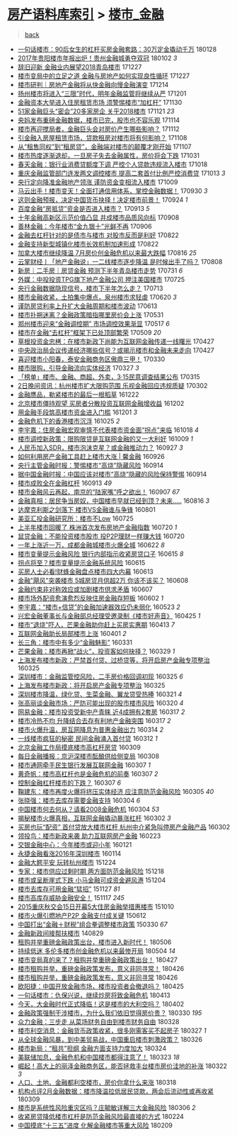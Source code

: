 [房产语料库索引](../../README.md)  > [楼市_金融](楼市_金融.md)
====
> [back](../README.md)

- [一句话楼市：90后女生的杠杆买房金融套路：30万定金撬动千万](http://jkwz.applinzi.com/ittc/7063588731309523975.html#%E4%B8%80%E5%8F%A5%E8%AF%9D%E6%A5%BC%E5%B8%82%EF%BC%9A90%E5%90%8E%E5%A5%B3%E7%94%9F%E7%9A%84%E6%9D%A0%E6%9D%86%E4%B9%B0%E6%88%BF%E9%87%91%E8%9E%8D%E5%A5%97%E8%B7%AF%EF%BC%9A30%E4%B8%87%E5%AE%9A%E9%87%91%E6%92%AC%E5%8A%A8%E5%8D%83%E4%B8%87) 180128  
- [2017年贵阳楼市年报出炉！贵州金融城勇夺双冠](http://jkwz.applinzi.com/ittc/7054016637773022218.html#2017%E5%B9%B4%E8%B4%B5%E9%98%B3%E6%A5%BC%E5%B8%82%E5%B9%B4%E6%8A%A5%E5%87%BA%E7%82%89%EF%BC%81%E8%B4%B5%E5%B7%9E%E9%87%91%E8%9E%8D%E5%9F%8E%E5%8B%87%E5%A4%BA%E5%8F%8C%E5%86%A0) 180102 *3* 
- [辞旧迎新 金融业内展望2018青岛楼市](http://jkwz.applinzi.com/ittc/7051762253307577360.html#%E8%BE%9E%E6%97%A7%E8%BF%8E%E6%96%B0+%E9%87%91%E8%9E%8D%E4%B8%9A%E5%86%85%E5%B1%95%E6%9C%9B2018%E9%9D%92%E5%B2%9B%E6%A5%BC%E5%B8%82) 171227  
- [楼市变局中的立足之道 金融与房地产如何实现良性循环](http://jkwz.applinzi.com/ittc/7051660194780546065.html#%E6%A5%BC%E5%B8%82%E5%8F%98%E5%B1%80%E4%B8%AD%E7%9A%84%E7%AB%8B%E8%B6%B3%E4%B9%8B%E9%81%93+%E9%87%91%E8%9E%8D%E4%B8%8E%E6%88%BF%E5%9C%B0%E4%BA%A7%E5%A6%82%E4%BD%95%E5%AE%9E%E7%8E%B0%E8%89%AF%E6%80%A7%E5%BE%AA%E7%8E%AF) 171227  
- [楼市研判｜房地产金融将从快金融向慢金融演变](http://jkwz.applinzi.com/ittc/7046966226419450896.html#%E6%A5%BC%E5%B8%82%E7%A0%94%E5%88%A4%EF%BD%9C%E6%88%BF%E5%9C%B0%E4%BA%A7%E9%87%91%E8%9E%8D%E5%B0%86%E4%BB%8E%E5%BF%AB%E9%87%91%E8%9E%8D%E5%90%91%E6%85%A2%E9%87%91%E8%9E%8D%E6%BC%94%E5%8F%98) 171214  
- [扬州楼市将进入“三限”时代，明年金融监管将继续从严](http://jkwz.applinzi.com/ittc/7042052391950615569.html#%E6%89%AC%E5%B7%9E%E6%A5%BC%E5%B8%82%E5%B0%86%E8%BF%9B%E5%85%A5%E2%80%9C%E4%B8%89%E9%99%90%E2%80%9D%E6%97%B6%E4%BB%A3%EF%BC%8C%E6%98%8E%E5%B9%B4%E9%87%91%E8%9E%8D%E7%9B%91%E7%AE%A1%E5%B0%86%E7%BB%A7%E7%BB%AD%E4%BB%8E%E4%B8%A5) 171201  
- [金融资本大举进入住房租赁市场 须警惕楼市“加杠杆”](http://jkwz.applinzi.com/ittc/7041692056458626064.html#%E9%87%91%E8%9E%8D%E8%B5%84%E6%9C%AC%E5%A4%A7%E4%B8%BE%E8%BF%9B%E5%85%A5%E4%BD%8F%E6%88%BF%E7%A7%9F%E8%B5%81%E5%B8%82%E5%9C%BA+%E9%A1%BB%E8%AD%A6%E6%83%95%E6%A5%BC%E5%B8%82%E2%80%9C%E5%8A%A0%E6%9D%A0%E6%9D%86%E2%80%9D) 171130  
- [51家金融巨头“密会”20多家房企 关乎2018楼市](http://jkwz.applinzi.com/ittc/7038298761833481232.html#51%E5%AE%B6%E9%87%91%E8%9E%8D%E5%B7%A8%E5%A4%B4%E2%80%9C%E5%AF%86%E4%BC%9A%E2%80%9D20%E5%A4%9A%E5%AE%B6%E6%88%BF%E4%BC%81+%E5%85%B3%E4%B9%8E2018%E6%A5%BC%E5%B8%82) 171121 *23* 
- [央妈发布重磅金融数据，楼市已完，股市也不容乐观](http://jkwz.applinzi.com/ittc/7035938423628629008.html#%E5%A4%AE%E5%A6%88%E5%8F%91%E5%B8%83%E9%87%8D%E7%A3%85%E9%87%91%E8%9E%8D%E6%95%B0%E6%8D%AE%EF%BC%8C%E6%A5%BC%E5%B8%82%E5%B7%B2%E5%AE%8C%EF%BC%8C%E8%82%A1%E5%B8%82%E4%B9%9F%E4%B8%8D%E5%AE%B9%E4%B9%90%E8%A7%82) 171114  
- [楼市再迎搅局者，金融巨头会对房价产生哪些影响？](http://jkwz.applinzi.com/ittc/7035159295698666512.html#%E6%A5%BC%E5%B8%82%E5%86%8D%E8%BF%8E%E6%90%85%E5%B1%80%E8%80%85%EF%BC%8C%E9%87%91%E8%9E%8D%E5%B7%A8%E5%A4%B4%E4%BC%9A%E5%AF%B9%E6%88%BF%E4%BB%B7%E4%BA%A7%E7%94%9F%E5%93%AA%E4%BA%9B%E5%BD%B1%E5%93%8D%EF%BC%9F) 171112  
- [引金融入房屋租赁市场，贷款租房对楼市将有何影响？](http://jkwz.applinzi.com/ittc/7033592318437884945.html#%E5%BC%95%E9%87%91%E8%9E%8D%E5%85%A5%E6%88%BF%E5%B1%8B%E7%A7%9F%E8%B5%81%E5%B8%82%E5%9C%BA%EF%BC%8C%E8%B4%B7%E6%AC%BE%E7%A7%9F%E6%88%BF%E5%AF%B9%E6%A5%BC%E5%B8%82%E5%B0%86%E6%9C%89%E4%BD%95%E5%BD%B1%E5%93%8D%EF%BC%9F) 171108  
- [从“租售同权”到“租房贷”，金融端对楼市的颠覆才刚开始](http://jkwz.applinzi.com/ittc/7033151733142914065.html#%E4%BB%8E%E2%80%9C%E7%A7%9F%E5%94%AE%E5%90%8C%E6%9D%83%E2%80%9D%E5%88%B0%E2%80%9C%E7%A7%9F%E6%88%BF%E8%B4%B7%E2%80%9D%EF%BC%8C%E9%87%91%E8%9E%8D%E7%AB%AF%E5%AF%B9%E6%A5%BC%E5%B8%82%E7%9A%84%E9%A2%A0%E8%A6%86%E6%89%8D%E5%88%9A%E5%BC%80%E5%A7%8B) 171107  
- [楼市热度逐渐退却，一旦房子失去金融属性，房价将会下跌](http://jkwz.applinzi.com/ittc/7030564937301230608.html#%E6%A5%BC%E5%B8%82%E7%83%AD%E5%BA%A6%E9%80%90%E6%B8%90%E9%80%80%E5%8D%B4%EF%BC%8C%E4%B8%80%E6%97%A6%E6%88%BF%E5%AD%90%E5%A4%B1%E5%8E%BB%E9%87%91%E8%9E%8D%E5%B1%9E%E6%80%A7%EF%BC%8C%E6%88%BF%E4%BB%B7%E5%B0%86%E4%BC%9A%E4%B8%8B%E8%B7%8C) 171031  
- [春天金融：银行业消费贷额度下调 严控个人贷款违规流入楼市](http://jkwz.applinzi.com/ittc/7025817383606944785.html#%E6%98%A5%E5%A4%A9%E9%87%91%E8%9E%8D%EF%BC%9A%E9%93%B6%E8%A1%8C%E4%B8%9A%E6%B6%88%E8%B4%B9%E8%B4%B7%E9%A2%9D%E5%BA%A6%E4%B8%8B%E8%B0%83+%E4%B8%A5%E6%8E%A7%E4%B8%AA%E4%BA%BA%E8%B4%B7%E6%AC%BE%E8%BF%9D%E8%A7%84%E6%B5%81%E5%85%A5%E6%A5%BC%E5%B8%82) 171018  
- [重庆金融监管部门连发两文调控楼市 提高二套首付比例严控消费贷](http://jkwz.applinzi.com/ittc/7023855318780609553.html#%E9%87%8D%E5%BA%86%E9%87%91%E8%9E%8D%E7%9B%91%E7%AE%A1%E9%83%A8%E9%97%A8%E8%BF%9E%E5%8F%91%E4%B8%A4%E6%96%87%E8%B0%83%E6%8E%A7%E6%A5%BC%E5%B8%82+%E6%8F%90%E9%AB%98%E4%BA%8C%E5%A5%97%E9%A6%96%E4%BB%98%E6%AF%94%E4%BE%8B%E4%B8%A5%E6%8E%A7%E6%B6%88%E8%B4%B9%E8%B4%B7) 171013 *3* 
- [央行定向降准金融地产领涨 谨防资金变相流入楼市](http://jkwz.applinzi.com/ittc/7022485406296310801.html#%E5%A4%AE%E8%A1%8C%E5%AE%9A%E5%90%91%E9%99%8D%E5%87%86%E9%87%91%E8%9E%8D%E5%9C%B0%E4%BA%A7%E9%A2%86%E6%B6%A8+%E8%B0%A8%E9%98%B2%E8%B5%84%E9%87%91%E5%8F%98%E7%9B%B8%E6%B5%81%E5%85%A5%E6%A5%BC%E5%B8%82) 171009  
- [马云出手！楼市变天！全面打通信用体系，掌控金融数据！](http://jkwz.applinzi.com/ittc/7018938212045816849.html#%E9%A9%AC%E4%BA%91%E5%87%BA%E6%89%8B%EF%BC%81%E6%A5%BC%E5%B8%82%E5%8F%98%E5%A4%A9%EF%BC%81%E5%85%A8%E9%9D%A2%E6%89%93%E9%80%9A%E4%BF%A1%E7%94%A8%E4%BD%93%E7%B3%BB%EF%BC%8C%E6%8E%8C%E6%8E%A7%E9%87%91%E8%9E%8D%E6%95%B0%E6%8D%AE%EF%BC%81) 170930 *3* 
- [这则金融预报，决定中国货币抉择！决定楼市前景！](http://jkwz.applinzi.com/ittc/7016916875781604369.html#%E8%BF%99%E5%88%99%E9%87%91%E8%9E%8D%E9%A2%84%E6%8A%A5%EF%BC%8C%E5%86%B3%E5%AE%9A%E4%B8%AD%E5%9B%BD%E8%B4%A7%E5%B8%81%E6%8A%89%E6%8B%A9%EF%BC%81%E5%86%B3%E5%AE%9A%E6%A5%BC%E5%B8%82%E5%89%8D%E6%99%AF%EF%BC%81) 170924 *1* 
- [百度金融“房抵贷”资金是否进入楼市？](http://jkwz.applinzi.com/ittc/7012918650112312336.html#%E7%99%BE%E5%BA%A6%E9%87%91%E8%9E%8D%E2%80%9C%E6%88%BF%E6%8A%B5%E8%B4%B7%E2%80%9D%E8%B5%84%E9%87%91%E6%98%AF%E5%90%A6%E8%BF%9B%E5%85%A5%E6%A5%BC%E5%B8%82%EF%BC%9F) 170913 *5* 
- [十年金融高新区示范价值凸显 并成楼市品质风向标](http://jkwz.applinzi.com/ittc/7010839265876116497.html#%E5%8D%81%E5%B9%B4%E9%87%91%E8%9E%8D%E9%AB%98%E6%96%B0%E5%8C%BA%E7%A4%BA%E8%8C%83%E4%BB%B7%E5%80%BC%E5%87%B8%E6%98%BE+%E5%B9%B6%E6%88%90%E6%A5%BC%E5%B8%82%E5%93%81%E8%B4%A8%E9%A3%8E%E5%90%91%E6%A0%87) 170908  
- [善林金融：今年楼市“金九银十”光鲜不再](http://jkwz.applinzi.com/ittc/7010155472144040977.html#%E5%96%84%E6%9E%97%E9%87%91%E8%9E%8D%EF%BC%9A%E4%BB%8A%E5%B9%B4%E6%A5%BC%E5%B8%82%E2%80%9C%E9%87%91%E4%B9%9D%E9%93%B6%E5%8D%81%E2%80%9D%E5%85%89%E9%B2%9C%E4%B8%8D%E5%86%8D) 170906  
- [金融去杠杆针对的是债市与楼市 对股市反而是利好](http://jkwz.applinzi.com/ittc/7004456205957989137.html#%E9%87%91%E8%9E%8D%E5%8E%BB%E6%9D%A0%E6%9D%86%E9%92%88%E5%AF%B9%E7%9A%84%E6%98%AF%E5%80%BA%E5%B8%82%E4%B8%8E%E6%A5%BC%E5%B8%82+%E5%AF%B9%E8%82%A1%E5%B8%82%E5%8F%8D%E8%80%8C%E6%98%AF%E5%88%A9%E5%A5%BD) 170822  
- [金融支持新型城镇化楼市长效机制加速形成](http://jkwz.applinzi.com/ittc/7004455240907358992.html#%E9%87%91%E8%9E%8D%E6%94%AF%E6%8C%81%E6%96%B0%E5%9E%8B%E5%9F%8E%E9%95%87%E5%8C%96%E6%A5%BC%E5%B8%82%E9%95%BF%E6%95%88%E6%9C%BA%E5%88%B6%E5%8A%A0%E9%80%9F%E5%BD%A2%E6%88%90) 170822  
- [加拿大楼市继续降温 7月房价创金融危机以来最大跌幅](http://jkwz.applinzi.com/ittc/7002341401222972433.html#%E5%8A%A0%E6%8B%BF%E5%A4%A7%E6%A5%BC%E5%B8%82%E7%BB%A7%E7%BB%AD%E9%99%8D%E6%B8%A9+7%E6%9C%88%E6%88%BF%E4%BB%B7%E5%88%9B%E9%87%91%E8%9E%8D%E5%8D%B1%E6%9C%BA%E4%BB%A5%E6%9D%A5%E6%9C%80%E5%A4%A7%E8%B7%8C%E5%B9%85) 170816 *25* 
- [云掌财经丨「地产金融说」一二线楼市逐步降温 是时候出手了吗？](http://jkwz.applinzi.com/ittc/6999463010434024465.html#%E4%BA%91%E6%8E%8C%E8%B4%A2%E7%BB%8F%E4%B8%A8%E3%80%8C%E5%9C%B0%E4%BA%A7%E9%87%91%E8%9E%8D%E8%AF%B4%E3%80%8D%E4%B8%80%E4%BA%8C%E7%BA%BF%E6%A5%BC%E5%B8%82%E9%80%90%E6%AD%A5%E9%99%8D%E6%B8%A9+%E6%98%AF%E6%97%B6%E5%80%99%E5%87%BA%E6%89%8B%E4%BA%86%E5%90%97%EF%BC%9F) 170808  
- [新房｜二手房｜房贷金融 预测下半年青岛楼市走势](http://jkwz.applinzi.com/ittc/6996382308377297936.html#%E6%96%B0%E6%88%BF%EF%BD%9C%E4%BA%8C%E6%89%8B%E6%88%BF%EF%BD%9C%E6%88%BF%E8%B4%B7%E9%87%91%E8%9E%8D+%E9%A2%84%E6%B5%8B%E4%B8%8B%E5%8D%8A%E5%B9%B4%E9%9D%92%E5%B2%9B%E6%A5%BC%E5%B8%82%E8%B5%B0%E5%8A%BF) 170731 *6* 
- [外媒：中投投资TPG旗下地产金融公司 押注美国楼市](http://jkwz.applinzi.com/ittc/6994236882018632721.html#%E5%A4%96%E5%AA%92%EF%BC%9A%E4%B8%AD%E6%8A%95%E6%8A%95%E8%B5%84TPG%E6%97%97%E4%B8%8B%E5%9C%B0%E4%BA%A7%E9%87%91%E8%9E%8D%E5%85%AC%E5%8F%B8+%E6%8A%BC%E6%B3%A8%E7%BE%8E%E5%9B%BD%E6%A5%BC%E5%B8%82) 170725  
- [央行金融数据隐现信号，楼市下半年怎么走？](http://jkwz.applinzi.com/ittc/6989795650085323793.html#%E5%A4%AE%E8%A1%8C%E9%87%91%E8%9E%8D%E6%95%B0%E6%8D%AE%E9%9A%90%E7%8E%B0%E4%BF%A1%E5%8F%B7%EF%BC%8C%E6%A5%BC%E5%B8%82%E4%B8%8B%E5%8D%8A%E5%B9%B4%E6%80%8E%E4%B9%88%E8%B5%B0%EF%BC%9F) 170713  
- [楼市金融收紧，土拍集中爆点，泉州楼市求轻虐](http://jkwz.applinzi.com/ittc/6981259396016243716.html#%E6%A5%BC%E5%B8%82%E9%87%91%E8%9E%8D%E6%94%B6%E7%B4%A7%EF%BC%8C%E5%9C%9F%E6%8B%8D%E9%9B%86%E4%B8%AD%E7%88%86%E7%82%B9%EF%BC%8C%E6%B3%89%E5%B7%9E%E6%A5%BC%E5%B8%82%E6%B1%82%E8%BD%BB%E8%99%90) 170620 *3* 
- [谨防房贷利率上升扩大金融周期和楼市波动](http://jkwz.applinzi.com/ittc/6978793540598367236.html#%E8%B0%A8%E9%98%B2%E6%88%BF%E8%B4%B7%E5%88%A9%E7%8E%87%E4%B8%8A%E5%8D%87%E6%89%A9%E5%A4%A7%E9%87%91%E8%9E%8D%E5%91%A8%E6%9C%9F%E5%92%8C%E6%A5%BC%E5%B8%82%E6%B3%A2%E5%8A%A8) 170613  
- [楼市扑朔迷离？金融政策暗指哪里房价会上涨](http://jkwz.applinzi.com/ittc/6973767456152634373.html#%E6%A5%BC%E5%B8%82%E6%89%91%E6%9C%94%E8%BF%B7%E7%A6%BB%EF%BC%9F%E9%87%91%E8%9E%8D%E6%94%BF%E7%AD%96%E6%9A%97%E6%8C%87%E5%93%AA%E9%87%8C%E6%88%BF%E4%BB%B7%E4%BC%9A%E4%B8%8A%E6%B6%A8) 170531  
- [郑州楼市迎来“金融调控期” 市场调控效果渐显](http://jkwz.applinzi.com/ittc/6968531713327105028.html#%E9%83%91%E5%B7%9E%E6%A5%BC%E5%B8%82%E8%BF%8E%E6%9D%A5%E2%80%9C%E9%87%91%E8%9E%8D%E8%B0%83%E6%8E%A7%E6%9C%9F%E2%80%9D+%E5%B8%82%E5%9C%BA%E8%B0%83%E6%8E%A7%E6%95%88%E6%9E%9C%E6%B8%90%E6%98%BE) 170517 *6* 
- [楼市在金融“去杠杆”框架下已处顶部繁荣](http://jkwz.applinzi.com/ittc/6965553700046111748.html#%E6%A5%BC%E5%B8%82%E5%9C%A8%E9%87%91%E8%9E%8D%E2%80%9C%E5%8E%BB%E6%9D%A0%E6%9D%86%E2%80%9D%E6%A1%86%E6%9E%B6%E4%B8%8B%E5%B7%B2%E5%A4%84%E9%A1%B6%E9%83%A8%E7%B9%81%E8%8D%A3) 170509 *20* 
- [草根投资金忠栲：在楼市新政下尚能为互联网金融传递一线曙光](http://jkwz.applinzi.com/ittc/6961252325220942852.html#%E8%8D%89%E6%A0%B9%E6%8A%95%E8%B5%84%E9%87%91%E5%BF%A0%E6%A0%B2%EF%BC%9A%E5%9C%A8%E6%A5%BC%E5%B8%82%E6%96%B0%E6%94%BF%E4%B8%8B%E5%B0%9A%E8%83%BD%E4%B8%BA%E4%BA%92%E8%81%94%E7%BD%91%E9%87%91%E8%9E%8D%E4%BC%A0%E9%80%92%E4%B8%80%E7%BA%BF%E6%9B%99%E5%85%89) 170427  
- [中央政治局会议传递经济哪些信号？或揭示楼市和金融未来走向](http://jkwz.applinzi.com/ittc/6961116759414277125.html#%E4%B8%AD%E5%A4%AE%E6%94%BF%E6%B2%BB%E5%B1%80%E4%BC%9A%E8%AE%AE%E4%BC%A0%E9%80%92%E7%BB%8F%E6%B5%8E%E5%93%AA%E4%BA%9B%E4%BF%A1%E5%8F%B7%EF%BC%9F%E6%88%96%E6%8F%AD%E7%A4%BA%E6%A5%BC%E5%B8%82%E5%92%8C%E9%87%91%E8%9E%8D%E6%9C%AA%E6%9D%A5%E8%B5%B0%E5%90%91) 170427  
- [喜迎楼市小阳春，泰安金融商务区傲鼎三甲！](http://jkwz.applinzi.com/ittc/6950773850169148421.html#%E5%96%9C%E8%BF%8E%E6%A5%BC%E5%B8%82%E5%B0%8F%E9%98%B3%E6%98%A5%EF%BC%8C%E6%B3%B0%E5%AE%89%E9%87%91%E8%9E%8D%E5%95%86%E5%8A%A1%E5%8C%BA%E5%82%B2%E9%BC%8E%E4%B8%89%E7%94%B2%EF%BC%81) 170330  
- [楼市限购，引导金融流向实体经济](http://jkwz.applinzi.com/ittc/6949644241906172933.html#%E6%A5%BC%E5%B8%82%E9%99%90%E8%B4%AD%EF%BC%8C%E5%BC%95%E5%AF%BC%E9%87%91%E8%9E%8D%E6%B5%81%E5%90%91%E5%AE%9E%E4%BD%93%E7%BB%8F%E6%B5%8E) 170327 *3* 
- [「榜单」楼市、金融、商超、外卖，3·15民意调查结果公布](http://jkwz.applinzi.com/ittc/6945305243444315140.html#%E3%80%8C%E6%A6%9C%E5%8D%95%E3%80%8D%E6%A5%BC%E5%B8%82%E3%80%81%E9%87%91%E8%9E%8D%E3%80%81%E5%95%86%E8%B6%85%E3%80%81%E5%A4%96%E5%8D%96%EF%BC%8C3%C2%B715%E6%B0%91%E6%84%8F%E8%B0%83%E6%9F%A5%E7%BB%93%E6%9E%9C%E5%85%AC%E5%B8%83) 170315  
- [2日晚间资讯：杭州楼市扩大限购范围 乐视金融回应违规质疑](http://jkwz.applinzi.com/ittc/6940544271143928836.html#2%E6%97%A5%E6%99%9A%E9%97%B4%E8%B5%84%E8%AE%AF%EF%BC%9A%E6%9D%AD%E5%B7%9E%E6%A5%BC%E5%B8%82%E6%89%A9%E5%A4%A7%E9%99%90%E8%B4%AD%E8%8C%83%E5%9B%B4+%E4%B9%90%E8%A7%86%E9%87%91%E8%9E%8D%E5%9B%9E%E5%BA%94%E8%BF%9D%E8%A7%84%E8%B4%A8%E7%96%91) 170302  
- [金融赝品，勒紧楼市的最后一根稻草](http://jkwz.applinzi.com/ittc/6914506582397551620.html#%E9%87%91%E8%9E%8D%E8%B5%9D%E5%93%81%EF%BC%8C%E5%8B%92%E7%B4%A7%E6%A5%BC%E5%B8%82%E7%9A%84%E6%9C%80%E5%90%8E%E4%B8%80%E6%A0%B9%E7%A8%BB%E8%8D%89) 161222  
- [北京楼市僵持观望 买房者分散投资互联网金融增收益](http://jkwz.applinzi.com/ittc/6907085848901583877.html#%E5%8C%97%E4%BA%AC%E6%A5%BC%E5%B8%82%E5%83%B5%E6%8C%81%E8%A7%82%E6%9C%9B+%E4%B9%B0%E6%88%BF%E8%80%85%E5%88%86%E6%95%A3%E6%8A%95%E8%B5%84%E4%BA%92%E8%81%94%E7%BD%91%E9%87%91%E8%9E%8D%E5%A2%9E%E6%94%B6%E7%9B%8A) 161202  
- [用金融手段筑高楼市资金进入门槛](http://jkwz.applinzi.com/ittc/6906442778724008965.html#%E7%94%A8%E9%87%91%E8%9E%8D%E6%89%8B%E6%AE%B5%E7%AD%91%E9%AB%98%E6%A5%BC%E5%B8%82%E8%B5%84%E9%87%91%E8%BF%9B%E5%85%A5%E9%97%A8%E6%A7%9B) 161201 *3* 
- [金融危机下的香港楼市沉浮](http://jkwz.applinzi.com/ittc/6892822199227909124.html#%E9%87%91%E8%9E%8D%E5%8D%B1%E6%9C%BA%E4%B8%8B%E7%9A%84%E9%A6%99%E6%B8%AF%E6%A5%BC%E5%B8%82%E6%B2%89%E6%B5%AE) 161025 *2* 
- [李宇嘉：住房金融宏观审慎不代表楼市资金面“拐点”来临](http://jkwz.applinzi.com/ittc/6890142984938456069.html#%E6%9D%8E%E5%AE%87%E5%98%89%EF%BC%9A%E4%BD%8F%E6%88%BF%E9%87%91%E8%9E%8D%E5%AE%8F%E8%A7%82%E5%AE%A1%E6%85%8E%E4%B8%8D%E4%BB%A3%E8%A1%A8%E6%A5%BC%E5%B8%82%E8%B5%84%E9%87%91%E9%9D%A2%E2%80%9C%E6%8B%90%E7%82%B9%E2%80%9D%E6%9D%A5%E4%B8%B4) 161018 *4* 
- [楼市调控新政策：限购限贷是互联网金融的又一大利好](http://jkwz.applinzi.com/ittc/6886942520377869316.html#%E6%A5%BC%E5%B8%82%E8%B0%83%E6%8E%A7%E6%96%B0%E6%94%BF%E7%AD%96%EF%BC%9A%E9%99%90%E8%B4%AD%E9%99%90%E8%B4%B7%E6%98%AF%E4%BA%92%E8%81%94%E7%BD%91%E9%87%91%E8%9E%8D%E7%9A%84%E5%8F%88%E4%B8%80%E5%A4%A7%E5%88%A9%E5%A5%BD) 161009 *1* 
- [人民币加入SDR，楼市泡沫克星？或金融推动力？](http://jkwz.applinzi.com/ittc/6882501052758230021.html#%E4%BA%BA%E6%B0%91%E5%B8%81%E5%8A%A0%E5%85%A5SDR%EF%BC%8C%E6%A5%BC%E5%B8%82%E6%B3%A1%E6%B2%AB%E5%85%8B%E6%98%9F%EF%BC%9F%E6%88%96%E9%87%91%E8%9E%8D%E6%8E%A8%E5%8A%A8%E5%8A%9B%EF%BC%9F) 160927 *3* 
- [如何利用房产金融工具赶上楼市大涨 | 馨金融](http://jkwz.applinzi.com/ittc/6882278015010079748.html#%E5%A6%82%E4%BD%95%E5%88%A9%E7%94%A8%E6%88%BF%E4%BA%A7%E9%87%91%E8%9E%8D%E5%B7%A5%E5%85%B7%E8%B5%B6%E4%B8%8A%E6%A5%BC%E5%B8%82%E5%A4%A7%E6%B6%A8+%7C+%E9%A6%A8%E9%87%91%E8%9E%8D) 160926  
- [央行主管金融时报：警惕楼市“高烧”隐藏风险](http://jkwz.applinzi.com/ittc/6877650480896934917.html#%E5%A4%AE%E8%A1%8C%E4%B8%BB%E7%AE%A1%E9%87%91%E8%9E%8D%E6%97%B6%E6%8A%A5%EF%BC%9A%E8%AD%A6%E6%83%95%E6%A5%BC%E5%B8%82%E2%80%9C%E9%AB%98%E7%83%A7%E2%80%9D%E9%9A%90%E8%97%8F%E9%A3%8E%E9%99%A9) 160914  
- [据中国金融时报：中国应该对楼市“高烧”隐藏的风险保持警惕](http://jkwz.applinzi.com/ittc/6877633567743542277.html#%E6%8D%AE%E4%B8%AD%E5%9B%BD%E9%87%91%E8%9E%8D%E6%97%B6%E6%8A%A5%EF%BC%9A%E4%B8%AD%E5%9B%BD%E5%BA%94%E8%AF%A5%E5%AF%B9%E6%A5%BC%E5%B8%82%E2%80%9C%E9%AB%98%E7%83%A7%E2%80%9D%E9%9A%90%E8%97%8F%E7%9A%84%E9%A3%8E%E9%99%A9%E4%BF%9D%E6%8C%81%E8%AD%A6%E6%83%95) 160914  
- [楼市成败全在金融杠杆](http://jkwz.applinzi.com/ittc/6877494041360466948.html#%E6%A5%BC%E5%B8%82%E6%88%90%E8%B4%A5%E5%85%A8%E5%9C%A8%E9%87%91%E8%9E%8D%E6%9D%A0%E6%9D%86) 160913 *49* 
- [楼市金融风云再起，南京的“陆家嘴”呼之欲出！](http://jkwz.applinzi.com/ittc/6875155871960663044.html#%E6%A5%BC%E5%B8%82%E9%87%91%E8%9E%8D%E9%A3%8E%E4%BA%91%E5%86%8D%E8%B5%B7%EF%BC%8C%E5%8D%97%E4%BA%AC%E7%9A%84%E2%80%9C%E9%99%86%E5%AE%B6%E5%98%B4%E2%80%9D%E5%91%BC%E4%B9%8B%E6%AC%B2%E5%87%BA%EF%BC%81) 160907 *67* 
- [金融真相：居民争当房奴，中国楼市早就已经到顶？未来.....](http://jkwz.applinzi.com/ittc/6866935120652665861.html#%E9%87%91%E8%9E%8D%E7%9C%9F%E7%9B%B8%EF%BC%9A%E5%B1%85%E6%B0%91%E4%BA%89%E5%BD%93%E6%88%BF%E5%A5%B4%EF%BC%8C%E4%B8%AD%E5%9B%BD%E6%A5%BC%E5%B8%82%E6%97%A9%E5%B0%B1%E5%B7%B2%E7%BB%8F%E5%88%B0%E9%A1%B6%EF%BC%9F%E6%9C%AA%E6%9D%A5.....) 160816 *3* 
- [达摩克利斯之剑落下 楼市VS金融谁与争锋](http://jkwz.applinzi.com/ittc/6861483538976867332.html#%E8%BE%BE%E6%91%A9%E5%85%8B%E5%88%A9%E6%96%AF%E4%B9%8B%E5%89%91%E8%90%BD%E4%B8%8B+%E6%A5%BC%E5%B8%82VS%E9%87%91%E8%9E%8D%E8%B0%81%E4%B8%8E%E4%BA%89%E9%94%8B) 160801  
- [美亚汇投金融研究所：楼市不Low](http://jkwz.applinzi.com/ittc/6858723223512024069.html#%E7%BE%8E%E4%BA%9A%E6%B1%87%E6%8A%95%E9%87%91%E8%9E%8D%E7%A0%94%E7%A9%B6%E6%89%80%EF%BC%9A%E6%A5%BC%E5%B8%82%E4%B8%8DLow) 160725  
- [上半年楼市回暖了 株洲首次发布房地产金融指数](http://jkwz.applinzi.com/ittc/6857019917349700613.html#%E4%B8%8A%E5%8D%8A%E5%B9%B4%E6%A5%BC%E5%B8%82%E5%9B%9E%E6%9A%96%E4%BA%86+%E6%A0%AA%E6%B4%B2%E9%A6%96%E6%AC%A1%E5%8F%91%E5%B8%83%E6%88%BF%E5%9C%B0%E4%BA%A7%E9%87%91%E8%9E%8D%E6%8C%87%E6%95%B0) 160720 *1* 
- [鼠贷金融：不能投资楼市股市 投P2P理财一样赚大钱](http://jkwz.applinzi.com/ittc/6856867555108717573.html#%E9%BC%A0%E8%B4%B7%E9%87%91%E8%9E%8D%EF%BC%9A%E4%B8%8D%E8%83%BD%E6%8A%95%E8%B5%84%E6%A5%BC%E5%B8%82%E8%82%A1%E5%B8%82+%E6%8A%95P2P%E7%90%86%E8%B4%A2%E4%B8%80%E6%A0%B7%E8%B5%9A%E5%A4%A7%E9%92%B1) 160720  
- [一年上涨近一万，成都金融城楼市火爆全城](http://jkwz.applinzi.com/ittc/6846546146239185925.html#%E4%B8%80%E5%B9%B4%E4%B8%8A%E6%B6%A8%E8%BF%91%E4%B8%80%E4%B8%87%EF%BC%8C%E6%88%90%E9%83%BD%E9%87%91%E8%9E%8D%E5%9F%8E%E6%A5%BC%E5%B8%82%E7%81%AB%E7%88%86%E5%85%A8%E5%9F%8E) 160622 *8* 
- [楼市变量提示金融风险 银行内部指示收紧房贷口子](http://jkwz.applinzi.com/ittc/6843879920513844228.html#%E6%A5%BC%E5%B8%82%E5%8F%98%E9%87%8F%E6%8F%90%E7%A4%BA%E9%87%91%E8%9E%8D%E9%A3%8E%E9%99%A9+%E9%93%B6%E8%A1%8C%E5%86%85%E9%83%A8%E6%8C%87%E7%A4%BA%E6%94%B6%E7%B4%A7%E6%88%BF%E8%B4%B7%E5%8F%A3%E5%AD%90) 160615 *8* 
- [拐点将至？楼市变量提示金融系统风险](http://jkwz.applinzi.com/ittc/6843872906811278340.html#%E6%8B%90%E7%82%B9%E5%B0%86%E8%87%B3%EF%BC%9F%E6%A5%BC%E5%B8%82%E5%8F%98%E9%87%8F%E6%8F%90%E7%A4%BA%E9%87%91%E8%9E%8D%E7%B3%BB%E7%BB%9F%E9%A3%8E%E9%99%A9) 160615  
- [买房人士必看!财蜂金融盘点楼市四大内幕](http://jkwz.applinzi.com/ittc/6843265906788271109.html#%E4%B9%B0%E6%88%BF%E4%BA%BA%E5%A3%AB%E5%BF%85%E7%9C%8B%21%E8%B4%A2%E8%9C%82%E9%87%91%E8%9E%8D%E7%9B%98%E7%82%B9%E6%A5%BC%E5%B8%82%E5%9B%9B%E5%A4%A7%E5%86%85%E5%B9%95) 160613  
- [金融&quot;飓风&quot;突袭楼市 5城房贷月供超2万 你该不该买？](http://jkwz.applinzi.com/ittc/6841405242700465156.html#%E9%87%91%E8%9E%8D%26quot%3B%E9%A3%93%E9%A3%8E%26quot%3B%E7%AA%81%E8%A2%AD%E6%A5%BC%E5%B8%82+5%E5%9F%8E%E6%88%BF%E8%B4%B7%E6%9C%88%E4%BE%9B%E8%B6%852%E4%B8%87+%E4%BD%A0%E8%AF%A5%E4%B8%8D%E8%AF%A5%E4%B9%B0%EF%BC%9F) 160608  
- [金融约束非对称效应或加剧楼市供求矛盾](http://jkwz.applinzi.com/ittc/6840817808367420421.html#%E9%87%91%E8%9E%8D%E7%BA%A6%E6%9D%9F%E9%9D%9E%E5%AF%B9%E7%A7%B0%E6%95%88%E5%BA%94%E6%88%96%E5%8A%A0%E5%89%A7%E6%A5%BC%E5%B8%82%E4%BE%9B%E6%B1%82%E7%9F%9B%E7%9B%BE) 160607  
- [楼市场外配资愈演愈烈反映住房金融存短板](http://jkwz.applinzi.com/ittc/6839147105826112516.html#%E6%A5%BC%E5%B8%82%E5%9C%BA%E5%A4%96%E9%85%8D%E8%B5%84%E6%84%88%E6%BC%94%E6%84%88%E7%83%88%E5%8F%8D%E6%98%A0%E4%BD%8F%E6%88%BF%E9%87%91%E8%9E%8D%E5%AD%98%E7%9F%AD%E6%9D%BF) 160602 *1* 
- [李宇嘉：“楼市+信贷”的金融加速器效应仍未弱化](http://jkwz.applinzi.com/ittc/6835213436321268740.html#%E6%9D%8E%E5%AE%87%E5%98%89%EF%BC%9A%E2%80%9C%E6%A5%BC%E5%B8%82%2B%E4%BF%A1%E8%B4%B7%E2%80%9D%E7%9A%84%E9%87%91%E8%9E%8D%E5%8A%A0%E9%80%9F%E5%99%A8%E6%95%88%E5%BA%94%E4%BB%8D%E6%9C%AA%E5%BC%B1%E5%8C%96) 160523 *2* 
- [兴宏金融董事长与金融部总经理受邀录制《楼市好声音》](http://jkwz.applinzi.com/ittc/6825084559087371268.html#%E5%85%B4%E5%AE%8F%E9%87%91%E8%9E%8D%E8%91%A3%E4%BA%8B%E9%95%BF%E4%B8%8E%E9%87%91%E8%9E%8D%E9%83%A8%E6%80%BB%E7%BB%8F%E7%90%86%E5%8F%97%E9%82%80%E5%BD%95%E5%88%B6%E3%80%8A%E6%A5%BC%E5%B8%82%E5%A5%BD%E5%A3%B0%E9%9F%B3%E3%80%8B) 160425 *1* 
- [楼市“退烧”吓人，芒果金融助你赶上买房实惠期](http://jkwz.applinzi.com/ittc/6820603554762851332.html#%E6%A5%BC%E5%B8%82%E2%80%9C%E9%80%80%E7%83%A7%E2%80%9D%E5%90%93%E4%BA%BA%EF%BC%8C%E8%8A%92%E6%9E%9C%E9%87%91%E8%9E%8D%E5%8A%A9%E4%BD%A0%E8%B5%B6%E4%B8%8A%E4%B9%B0%E6%88%BF%E5%AE%9E%E6%83%A0%E6%9C%9F) 160413 *7* 
- [互联网金融助长局部楼市上涨](http://jkwz.applinzi.com/ittc/6815987984054617092.html#%E4%BA%92%E8%81%94%E7%BD%91%E9%87%91%E8%9E%8D%E5%8A%A9%E9%95%BF%E5%B1%80%E9%83%A8%E6%A5%BC%E5%B8%82%E4%B8%8A%E6%B6%A8) 160401 *2* 
- [长三角：楼市中有多少“金融魅影”](http://jkwz.applinzi.com/ittc/6815792250353091588.html#%E9%95%BF%E4%B8%89%E8%A7%92%EF%BC%9A%E6%A5%BC%E5%B8%82%E4%B8%AD%E6%9C%89%E5%A4%9A%E5%B0%91%E2%80%9C%E9%87%91%E8%9E%8D%E9%AD%85%E5%BD%B1%E2%80%9D) 160331  
- [芒果金融：楼市再掀“战火”，投资客如何抉择？](http://jkwz.applinzi.com/ittc/6815076724903511044.html#%E8%8A%92%E6%9E%9C%E9%87%91%E8%9E%8D%EF%BC%9A%E6%A5%BC%E5%B8%82%E5%86%8D%E6%8E%80%E2%80%9C%E6%88%98%E7%81%AB%E2%80%9D%EF%BC%8C%E6%8A%95%E8%B5%84%E5%AE%A2%E5%A6%82%E4%BD%95%E6%8A%89%E6%8B%A9%EF%BC%9F) 160329 *1* 
- [上海发布楼市新政：严禁首付贷、过桥贷等，将开启房产金融专项整治](http://jkwz.applinzi.com/ittc/6813569091121972229.html#%E4%B8%8A%E6%B5%B7%E5%8F%91%E5%B8%83%E6%A5%BC%E5%B8%82%E6%96%B0%E6%94%BF%EF%BC%9A%E4%B8%A5%E7%A6%81%E9%A6%96%E4%BB%98%E8%B4%B7%E3%80%81%E8%BF%87%E6%A1%A5%E8%B4%B7%E7%AD%89%EF%BC%8C%E5%B0%86%E5%BC%80%E5%90%AF%E6%88%BF%E4%BA%A7%E9%87%91%E8%9E%8D%E4%B8%93%E9%A1%B9%E6%95%B4%E6%B2%BB) 160325  
- [深圳楼市：金融监管控风险，二手房价格回调初现](http://jkwz.applinzi.com/ittc/6813542649453609988.html#%E6%B7%B1%E5%9C%B3%E6%A5%BC%E5%B8%82%EF%BC%9A%E9%87%91%E8%9E%8D%E7%9B%91%E7%AE%A1%E6%8E%A7%E9%A3%8E%E9%99%A9%EF%BC%8C%E4%BA%8C%E6%89%8B%E6%88%BF%E4%BB%B7%E6%A0%BC%E5%9B%9E%E8%B0%83%E5%88%9D%E7%8E%B0) 160325 *6* 
- [上海发布楼市新政：将开启房产金融专项整治](http://jkwz.applinzi.com/ittc/6813493639959282693.html#%E4%B8%8A%E6%B5%B7%E5%8F%91%E5%B8%83%E6%A5%BC%E5%B8%82%E6%96%B0%E6%94%BF%EF%BC%9A%E5%B0%86%E5%BC%80%E5%90%AF%E6%88%BF%E4%BA%A7%E9%87%91%E8%9E%8D%E4%B8%93%E9%A1%B9%E6%95%B4%E6%B2%BB) 160325  
- [深圳楼市降温，绿化贷、生菜金融、翼龙贷受热捧](http://jkwz.applinzi.com/ittc/6812047630334952453.html#%E6%B7%B1%E5%9C%B3%E6%A5%BC%E5%B8%82%E9%99%8D%E6%B8%A9%EF%BC%8C%E7%BB%BF%E5%8C%96%E8%B4%B7%E3%80%81%E7%94%9F%E8%8F%9C%E9%87%91%E8%9E%8D%E3%80%81%E7%BF%BC%E9%BE%99%E8%B4%B7%E5%8F%97%E7%83%AD%E6%8D%A7) 160321 *4* 
- [张高丽谈金融市场：严防可能出现的股市楼市风险](http://jkwz.applinzi.com/ittc/6811611473314841604.html#%E5%BC%A0%E9%AB%98%E4%B8%BD%E8%B0%88%E9%87%91%E8%9E%8D%E5%B8%82%E5%9C%BA%EF%BC%9A%E4%B8%A5%E9%98%B2%E5%8F%AF%E8%83%BD%E5%87%BA%E7%8E%B0%E7%9A%84%E8%82%A1%E5%B8%82%E6%A5%BC%E5%B8%82%E9%A3%8E%E9%99%A9) 160320 *4* 
- [网易金融：楼市投资受新中产青睐 近4成拥有2套房](http://jkwz.applinzi.com/ittc/6810575394721760260.html#%E7%BD%91%E6%98%93%E9%87%91%E8%9E%8D%EF%BC%9A%E6%A5%BC%E5%B8%82%E6%8A%95%E8%B5%84%E5%8F%97%E6%96%B0%E4%B8%AD%E4%BA%A7%E9%9D%92%E7%9D%90+%E8%BF%914%E6%88%90%E6%8B%A5%E6%9C%892%E5%A5%97%E6%88%BF) 160317 *2* 
- [楼市冷热不均 升降结合去存有利地产金融突围](http://jkwz.applinzi.com/ittc/6810550348724831236.html#%E6%A5%BC%E5%B8%82%E5%86%B7%E7%83%AD%E4%B8%8D%E5%9D%87+%E5%8D%87%E9%99%8D%E7%BB%93%E5%90%88%E5%8E%BB%E5%AD%98%E6%9C%89%E5%88%A9%E5%9C%B0%E4%BA%A7%E9%87%91%E8%9E%8D%E7%AA%81%E5%9B%B4) 160317 *2* 
- [楼市火爆升温，房互网降息为普惠金融出力](http://jkwz.applinzi.com/ittc/6809445824933135365.html#%E6%A5%BC%E5%B8%82%E7%81%AB%E7%88%86%E5%8D%87%E6%B8%A9%EF%BC%8C%E6%88%BF%E4%BA%92%E7%BD%91%E9%99%8D%E6%81%AF%E4%B8%BA%E6%99%AE%E6%83%A0%E9%87%91%E8%9E%8D%E5%87%BA%E5%8A%9B) 160314 *2* 
- [一线楼市疯狂的秘密 民间金融涌入首付贷](http://jkwz.applinzi.com/ittc/6808490633580774405.html#%E4%B8%80%E7%BA%BF%E6%A5%BC%E5%B8%82%E7%96%AF%E7%8B%82%E7%9A%84%E7%A7%98%E5%AF%86+%E6%B0%91%E9%97%B4%E9%87%91%E8%9E%8D%E6%B6%8C%E5%85%A5%E9%A6%96%E4%BB%98%E8%B4%B7) 160312 *1* 
- [北京金融工作局摸底楼市高杠杆房贷](http://jkwz.applinzi.com/ittc/6807544531905938437.html#%E5%8C%97%E4%BA%AC%E9%87%91%E8%9E%8D%E5%B7%A5%E4%BD%9C%E5%B1%80%E6%91%B8%E5%BA%95%E6%A5%BC%E5%B8%82%E9%AB%98%E6%9D%A0%E6%9D%86%E6%88%BF%E8%B4%B7) 160309  
- [每日金融播报：京沪深楼市酝酿供给侧变局](http://jkwz.applinzi.com/ittc/6807150927832155141.html#%E6%AF%8F%E6%97%A5%E9%87%91%E8%9E%8D%E6%92%AD%E6%8A%A5%EF%BC%9A%E4%BA%AC%E6%B2%AA%E6%B7%B1%E6%A5%BC%E5%B8%82%E9%85%9D%E9%85%BF%E4%BE%9B%E7%BB%99%E4%BE%A7%E5%8F%98%E5%B1%80) 160308  
- [楼市通网牵手民生银行发展互联网金融](http://jkwz.applinzi.com/ittc/6806955620972364805.html#%E6%A5%BC%E5%B8%82%E9%80%9A%E7%BD%91%E7%89%B5%E6%89%8B%E6%B0%91%E7%94%9F%E9%93%B6%E8%A1%8C%E5%8F%91%E5%B1%95%E4%BA%92%E8%81%94%E7%BD%91%E9%87%91%E8%9E%8D) 160307 *1* 
- [黄奇帆：楼市高杠杆也是金融危机的前奏](http://jkwz.applinzi.com/ittc/6806946338457519109.html#%E9%BB%84%E5%A5%87%E5%B8%86%EF%BC%9A%E6%A5%BC%E5%B8%82%E9%AB%98%E6%9D%A0%E6%9D%86%E4%B9%9F%E6%98%AF%E9%87%91%E8%9E%8D%E5%8D%B1%E6%9C%BA%E7%9A%84%E5%89%8D%E5%A5%8F) 160307 *2* 
- [控制金融杠杆楼市的下跌？](http://jkwz.applinzi.com/ittc/6805732994086077445.html#%E6%8E%A7%E5%88%B6%E9%87%91%E8%9E%8D%E6%9D%A0%E6%9D%86%E6%A5%BC%E5%B8%82%E7%9A%84%E4%B8%8B%E8%B7%8C%EF%BC%9F) 160307 *6* 
- [鞠建东：楼市再度火爆将挤压实体经济 应注意防范金融风险](http://jkwz.applinzi.com/ittc/6806134365499163653.html#%E9%9E%A0%E5%BB%BA%E4%B8%9C%EF%BC%9A%E6%A5%BC%E5%B8%82%E5%86%8D%E5%BA%A6%E7%81%AB%E7%88%86%E5%B0%86%E6%8C%A4%E5%8E%8B%E5%AE%9E%E4%BD%93%E7%BB%8F%E6%B5%8E+%E5%BA%94%E6%B3%A8%E6%84%8F%E9%98%B2%E8%8C%83%E9%87%91%E8%9E%8D%E9%A3%8E%E9%99%A9) 160305 *40* 
- [张晓强：楼市去库存需要金融支持](http://jkwz.applinzi.com/ittc/6805835195232027653.html#%E5%BC%A0%E6%99%93%E5%BC%BA%EF%BC%9A%E6%A5%BC%E5%B8%82%E5%8E%BB%E5%BA%93%E5%AD%98%E9%9C%80%E8%A6%81%E9%87%91%E8%9E%8D%E6%94%AF%E6%8C%81) 160304 *6* 
- [中国楼市何去何从？请看2008金融危机](http://jkwz.applinzi.com/ittc/6805668977724359684.html#%E4%B8%AD%E5%9B%BD%E6%A5%BC%E5%B8%82%E4%BD%95%E5%8E%BB%E4%BD%95%E4%BB%8E%EF%BC%9F%E8%AF%B7%E7%9C%8B2008%E9%87%91%E8%9E%8D%E5%8D%B1%E6%9C%BA) 160304 *53* 
- [揭秘楼市火爆真相，互联网金融撬动暴涨杠杆](http://jkwz.applinzi.com/ittc/6805054564705240068.html#%E6%8F%AD%E7%A7%98%E6%A5%BC%E5%B8%82%E7%81%AB%E7%88%86%E7%9C%9F%E7%9B%B8%EF%BC%8C%E4%BA%92%E8%81%94%E7%BD%91%E9%87%91%E8%9E%8D%E6%92%AC%E5%8A%A8%E6%9A%B4%E6%B6%A8%E6%9D%A0%E6%9D%86) 160302 *3* 
- [买房也玩“配资” 首付贷放大楼市杠杆 杭州中介紧急叫停房产金融产品](http://jkwz.applinzi.com/ittc/6804875652746445829.html#%E4%B9%B0%E6%88%BF%E4%B9%9F%E7%8E%A9%E2%80%9C%E9%85%8D%E8%B5%84%E2%80%9D+%E9%A6%96%E4%BB%98%E8%B4%B7%E6%94%BE%E5%A4%A7%E6%A5%BC%E5%B8%82%E6%9D%A0%E6%9D%86+%E6%9D%AD%E5%B7%9E%E4%B8%AD%E4%BB%8B%E7%B4%A7%E6%80%A5%E5%8F%AB%E5%81%9C%E6%88%BF%E4%BA%A7%E9%87%91%E8%9E%8D%E4%BA%A7%E5%93%81) 160302  
- [领投鸟：楼市新政来袭 助力互联网房产金融](http://jkwz.applinzi.com/ittc/6802111431818347524.html#%E9%A2%86%E6%8A%95%E9%B8%9F%EF%BC%9A%E6%A5%BC%E5%B8%82%E6%96%B0%E6%94%BF%E6%9D%A5%E8%A2%AD+%E5%8A%A9%E5%8A%9B%E4%BA%92%E8%81%94%E7%BD%91%E6%88%BF%E4%BA%A7%E9%87%91%E8%9E%8D) 160223  
- [交银金融中心：今年楼市或迎小年](http://jkwz.applinzi.com/ittc/6789305051315176452.html#%E4%BA%A4%E9%93%B6%E9%87%91%E8%9E%8D%E4%B8%AD%E5%BF%83%EF%BC%9A%E4%BB%8A%E5%B9%B4%E6%A5%BC%E5%B8%82%E6%88%96%E8%BF%8E%E5%B0%8F%E5%B9%B4) 160121  
- [永捷金融看涨2016年深圳楼市](http://jkwz.applinzi.com/ittc/6787186693572658181.html#%E6%B0%B8%E6%8D%B7%E9%87%91%E8%9E%8D%E7%9C%8B%E6%B6%A82016%E5%B9%B4%E6%B7%B1%E5%9C%B3%E6%A5%BC%E5%B8%82) 160114  
- [金融大鳄平安 玩转杭州楼市](http://jkwz.applinzi.com/ittc/6779312518921192452.html#%E9%87%91%E8%9E%8D%E5%A4%A7%E9%B3%84%E5%B9%B3%E5%AE%89+%E7%8E%A9%E8%BD%AC%E6%9D%AD%E5%B7%9E%E6%A5%BC%E5%B8%82) 151224  
- [专家：楼市供应过剩时期 两方面防范金融风险](http://jkwz.applinzi.com/ittc/6777194693494572037.html#%E4%B8%93%E5%AE%B6%EF%BC%9A%E6%A5%BC%E5%B8%82%E4%BE%9B%E5%BA%94%E8%BF%87%E5%89%A9%E6%97%B6%E6%9C%9F+%E4%B8%A4%E6%96%B9%E9%9D%A2%E9%98%B2%E8%8C%83%E9%87%91%E8%9E%8D%E9%A3%8E%E9%99%A9) 151218  
- [楼市或呈断崖式下跌 小马金融可成资金避风港](http://jkwz.applinzi.com/ittc/6771976260691690501.html#%E6%A5%BC%E5%B8%82%E6%88%96%E5%91%88%E6%96%AD%E5%B4%96%E5%BC%8F%E4%B8%8B%E8%B7%8C+%E5%B0%8F%E9%A9%AC%E9%87%91%E8%9E%8D%E5%8F%AF%E6%88%90%E8%B5%84%E9%87%91%E9%81%BF%E9%A3%8E%E6%B8%AF) 151204  
- [楼市去库存可用金融“猛招”](http://jkwz.applinzi.com/ittc/6769187122552767492.html#%E6%A5%BC%E5%B8%82%E5%8E%BB%E5%BA%93%E5%AD%98%E5%8F%AF%E7%94%A8%E9%87%91%E8%9E%8D%E2%80%9C%E7%8C%9B%E6%8B%9B%E2%80%9D) 151127 *81* 
- [楼市高库存威胁金融安全！](http://jkwz.applinzi.com/ittc/6765578374080889860.html#%E6%A5%BC%E5%B8%82%E9%AB%98%E5%BA%93%E5%AD%98%E5%A8%81%E8%83%81%E9%87%91%E8%9E%8D%E5%AE%89%E5%85%A8%EF%BC%81) 151117 *245* 
- [2015重庆秋交会15日开幕5大住房金融举措惠楼市](http://jkwz.applinzi.com/ittc/6751551198055138309.html#2015%E9%87%8D%E5%BA%86%E7%A7%8B%E4%BA%A4%E4%BC%9A15%E6%97%A5%E5%BC%80%E5%B9%955%E5%A4%A7%E4%BD%8F%E6%88%BF%E9%87%91%E8%9E%8D%E4%B8%BE%E6%8E%AA%E6%83%A0%E6%A5%BC%E5%B8%82) 151010  
- [楼市火爆引燃地产P2P 金融支付成关键](http://jkwz.applinzi.com/ittc/547650611413328337.html#%E6%A5%BC%E5%B8%82%E7%81%AB%E7%88%86%E5%BC%95%E7%87%83%E5%9C%B0%E4%BA%A7P2P+%E9%87%91%E8%9E%8D%E6%94%AF%E4%BB%98%E6%88%90%E5%85%B3%E9%94%AE) 150612  
- [中国打出“金融＋财税”组合拳调整楼市政策](http://jkwz.applinzi.com/ittc/547650611401367315.html#%E4%B8%AD%E5%9B%BD%E6%89%93%E5%87%BA%E2%80%9C%E9%87%91%E8%9E%8D%EF%BC%8B%E8%B4%A2%E7%A8%8E%E2%80%9D%E7%BB%84%E5%90%88%E6%8B%B3%E8%B0%83%E6%95%B4%E6%A5%BC%E5%B8%82%E6%94%BF%E7%AD%96) 150330 *67* 
- [金融新政间接帮扶楼市](http://jkwz.applinzi.com/ittc/547650611374251246.html#%E9%87%91%E8%9E%8D%E6%96%B0%E6%94%BF%E9%97%B4%E6%8E%A5%E5%B8%AE%E6%89%B6%E6%A5%BC%E5%B8%82) 140829  
- [租购并举重磅金融政策出台，楼市进入新时代！](http://jkwz.applinzi.com/ittc/7099900527104230416.html#%E7%A7%9F%E8%B4%AD%E5%B9%B6%E4%B8%BE%E9%87%8D%E7%A3%85%E9%87%91%E8%9E%8D%E6%94%BF%E7%AD%96%E5%87%BA%E5%8F%B0%EF%BC%8C%E6%A5%BC%E5%B8%82%E8%BF%9B%E5%85%A5%E6%96%B0%E6%97%B6%E4%BB%A3%EF%BC%81) 180506  
- [持续低迷 多伦多楼市创金融危机以来最惨开局](http://jkwz.applinzi.com/ittc/7099076252180939792.html#%E6%8C%81%E7%BB%AD%E4%BD%8E%E8%BF%B7+%E5%A4%9A%E4%BC%A6%E5%A4%9A%E6%A5%BC%E5%B8%82%E5%88%9B%E9%87%91%E8%9E%8D%E5%8D%B1%E6%9C%BA%E4%BB%A5%E6%9D%A5%E6%9C%80%E6%83%A8%E5%BC%80%E5%B1%80) 180504 *14* 
- [楼市变局真的来了？租购并举重磅金融政策出台！](http://jkwz.applinzi.com/ittc/7096608480180044817.html#%E6%A5%BC%E5%B8%82%E5%8F%98%E5%B1%80%E7%9C%9F%E7%9A%84%E6%9D%A5%E4%BA%86%EF%BC%9F%E7%A7%9F%E8%B4%AD%E5%B9%B6%E4%B8%BE%E9%87%8D%E7%A3%85%E9%87%91%E8%9E%8D%E6%94%BF%E7%AD%96%E5%87%BA%E5%8F%B0%EF%BC%81) 180427  
- [楼市租购并举，重磅金融政策发布，意义非同寻常！](http://jkwz.applinzi.com/ittc/7096222931942392842.html#%E6%A5%BC%E5%B8%82%E7%A7%9F%E8%B4%AD%E5%B9%B6%E4%B8%BE%EF%BC%8C%E9%87%8D%E7%A3%85%E9%87%91%E8%9E%8D%E6%94%BF%E7%AD%96%E5%8F%91%E5%B8%83%EF%BC%8C%E6%84%8F%E4%B9%89%E9%9D%9E%E5%90%8C%E5%AF%BB%E5%B8%B8%EF%BC%81) 180426  
- [楼市租购并举，重磅金融政策发布，意义非同寻常](http://jkwz.applinzi.com/ittc/7096191491590587408.html#%E6%A5%BC%E5%B8%82%E7%A7%9F%E8%B4%AD%E5%B9%B6%E4%B8%BE%EF%BC%8C%E9%87%8D%E7%A3%85%E9%87%91%E8%9E%8D%E6%94%BF%E7%AD%96%E5%8F%91%E5%B8%83%EF%BC%8C%E6%84%8F%E4%B9%89%E9%9D%9E%E5%90%8C%E5%AF%BB%E5%B8%B8) 180426  
- [欧阳捷：中国开放金融市场，楼市投资者会撤退吗？](http://jkwz.applinzi.com/ittc/7095989040010757127.html#%E6%AC%A7%E9%98%B3%E6%8D%B7%EF%BC%9A%E4%B8%AD%E5%9B%BD%E5%BC%80%E6%94%BE%E9%87%91%E8%9E%8D%E5%B8%82%E5%9C%BA%EF%BC%8C%E6%A5%BC%E5%B8%82%E6%8A%95%E8%B5%84%E8%80%85%E4%BC%9A%E6%92%A4%E9%80%80%E5%90%97%EF%BC%9F) 180425  
- [一句话楼市：仇保兴说，继续炒房将致金融危机](http://jkwz.applinzi.com/ittc/7091421526933111815.html#%E4%B8%80%E5%8F%A5%E8%AF%9D%E6%A5%BC%E5%B8%82%EF%BC%9A%E4%BB%87%E4%BF%9D%E5%85%B4%E8%AF%B4%EF%BC%8C%E7%BB%A7%E7%BB%AD%E7%82%92%E6%88%BF%E5%B0%86%E8%87%B4%E9%87%91%E8%9E%8D%E5%8D%B1%E6%9C%BA) 180413  
- [今天，大金融时代正式降临！这是楼市的大利空吗？](http://jkwz.applinzi.com/ittc/7087308218059719690.html#%E4%BB%8A%E5%A4%A9%EF%BC%8C%E5%A4%A7%E9%87%91%E8%9E%8D%E6%97%B6%E4%BB%A3%E6%AD%A3%E5%BC%8F%E9%99%8D%E4%B8%B4%EF%BC%81%E8%BF%99%E6%98%AF%E6%A5%BC%E5%B8%82%E7%9A%84%E5%A4%A7%E5%88%A9%E7%A9%BA%E5%90%97%EF%BC%9F) 180402  
- [金融政策强制干涉楼市，为什么我们依旧觉得房价贵？](http://jkwz.applinzi.com/ittc/7086208687041676294.html#%E9%87%91%E8%9E%8D%E6%94%BF%E7%AD%96%E5%BC%BA%E5%88%B6%E5%B9%B2%E6%B6%89%E6%A5%BC%E5%B8%82%EF%BC%8C%E4%B8%BA%E4%BB%80%E4%B9%88%E6%88%91%E4%BB%AC%E4%BE%9D%E6%97%A7%E8%A7%89%E5%BE%97%E6%88%BF%E4%BB%B7%E8%B4%B5%EF%BC%9F) 180330 *195* 
- [众力金融：三步走 从菜场财务自由到楼市财务自由](http://jkwz.applinzi.com/ittc/7085473806821098513.html#%E4%BC%97%E5%8A%9B%E9%87%91%E8%9E%8D%EF%BC%9A%E4%B8%89%E6%AD%A5%E8%B5%B0+%E4%BB%8E%E8%8F%9C%E5%9C%BA%E8%B4%A2%E5%8A%A1%E8%87%AA%E7%94%B1%E5%88%B0%E6%A5%BC%E5%B8%82%E8%B4%A2%E5%8A%A1%E8%87%AA%E7%94%B1) 180328  
- [楼市利空消息：金融货币政策收紧，很多刚需客买不起房子](http://jkwz.applinzi.com/ittc/7085073157029626887.html#%E6%A5%BC%E5%B8%82%E5%88%A9%E7%A9%BA%E6%B6%88%E6%81%AF%EF%BC%9A%E9%87%91%E8%9E%8D%E8%B4%A7%E5%B8%81%E6%94%BF%E7%AD%96%E6%94%B6%E7%B4%A7%EF%BC%8C%E5%BE%88%E5%A4%9A%E5%88%9A%E9%9C%80%E5%AE%A2%E4%B9%B0%E4%B8%8D%E8%B5%B7%E6%88%BF%E5%AD%90) 180327 *1* 
- [从全球金融风暴，到中美贸易战，中国重启楼市刺激政策？](http://jkwz.applinzi.com/ittc/7084722841369183238.html#%E4%BB%8E%E5%85%A8%E7%90%83%E9%87%91%E8%9E%8D%E9%A3%8E%E6%9A%B4%EF%BC%8C%E5%88%B0%E4%B8%AD%E7%BE%8E%E8%B4%B8%E6%98%93%E6%88%98%EF%BC%8C%E4%B8%AD%E5%9B%BD%E9%87%8D%E5%90%AF%E6%A5%BC%E5%B8%82%E5%88%BA%E6%BF%80%E6%94%BF%E7%AD%96%EF%BC%9F) 180326  
- [楼市新局：“租共”担纲 金融方面支持力度加大](http://jkwz.applinzi.com/ittc/7083949569832649744.html#%E6%A5%BC%E5%B8%82%E6%96%B0%E5%B1%80%EF%BC%9A%E2%80%9C%E7%A7%9F%E5%85%B1%E2%80%9D%E6%8B%85%E7%BA%B2+%E9%87%91%E8%9E%8D%E6%96%B9%E9%9D%A2%E6%94%AF%E6%8C%81%E5%8A%9B%E5%BA%A6%E5%8A%A0%E5%A4%A7) 180324  
- [美联储加息，金融危机和中国楼市都得注意了！](http://jkwz.applinzi.com/ittc/7083665281878852615.html#%E7%BE%8E%E8%81%94%E5%82%A8%E5%8A%A0%E6%81%AF%EF%BC%8C%E9%87%91%E8%9E%8D%E5%8D%B1%E6%9C%BA%E5%92%8C%E4%B8%AD%E5%9B%BD%E6%A5%BC%E5%B8%82%E9%83%BD%E5%BE%97%E6%B3%A8%E6%84%8F%E4%BA%86%EF%BC%81) 180323 *18* 
- [崛起！高大上的丽泽金融商务区，能否拯救丰台楼市房价洼地的补涨](http://jkwz.applinzi.com/ittc/7083241094169232390.html#%E5%B4%9B%E8%B5%B7%EF%BC%81%E9%AB%98%E5%A4%A7%E4%B8%8A%E7%9A%84%E4%B8%BD%E6%B3%BD%E9%87%91%E8%9E%8D%E5%95%86%E5%8A%A1%E5%8C%BA%EF%BC%8C%E8%83%BD%E5%90%A6%E6%8B%AF%E6%95%91%E4%B8%B0%E5%8F%B0%E6%A5%BC%E5%B8%82%E6%88%BF%E4%BB%B7%E6%B4%BC%E5%9C%B0%E7%9A%84%E8%A1%A5%E6%B6%A8) 180322 *3* 
- [人口、土地、金融都利空楼市，房价你拿什么来涨](http://jkwz.applinzi.com/ittc/7081803369658450961.html#%E4%BA%BA%E5%8F%A3%E3%80%81%E5%9C%9F%E5%9C%B0%E3%80%81%E9%87%91%E8%9E%8D%E9%83%BD%E5%88%A9%E7%A9%BA%E6%A5%BC%E5%B8%82%EF%BC%8C%E6%88%BF%E4%BB%B7%E4%BD%A0%E6%8B%BF%E4%BB%80%E4%B9%88%E6%9D%A5%E6%B6%A8) 180318  
- [机构点评2月金融数据：楼市降温拉低居民贷款，两会后流动性或再收紧](http://jkwz.applinzi.com/ittc/7078460097263305735.html#%E6%9C%BA%E6%9E%84%E7%82%B9%E8%AF%842%E6%9C%88%E9%87%91%E8%9E%8D%E6%95%B0%E6%8D%AE%EF%BC%9A%E6%A5%BC%E5%B8%82%E9%99%8D%E6%B8%A9%E6%8B%89%E4%BD%8E%E5%B1%85%E6%B0%91%E8%B4%B7%E6%AC%BE%EF%BC%8C%E4%B8%A4%E4%BC%9A%E5%90%8E%E6%B5%81%E5%8A%A8%E6%80%A7%E6%88%96%E5%86%8D%E6%94%B6%E7%B4%A7) 180309  
- [楼市是系统性风险重灾区吗？庄毓敏详解三大金融风险](http://jkwz.applinzi.com/ittc/7077461372118238218.html#%E6%A5%BC%E5%B8%82%E6%98%AF%E7%B3%BB%E7%BB%9F%E6%80%A7%E9%A3%8E%E9%99%A9%E9%87%8D%E7%81%BE%E5%8C%BA%E5%90%97%EF%BC%9F%E5%BA%84%E6%AF%93%E6%95%8F%E8%AF%A6%E8%A7%A3%E4%B8%89%E5%A4%A7%E9%87%91%E8%9E%8D%E9%A3%8E%E9%99%A9) 180306 *2* 
- [收紧房贷降低楼市杠杆是防范金融风险最直接的方式](http://jkwz.applinzi.com/ittc/7073720686348862480.html#%E6%94%B6%E7%B4%A7%E6%88%BF%E8%B4%B7%E9%99%8D%E4%BD%8E%E6%A5%BC%E5%B8%82%E6%9D%A0%E6%9D%86%E6%98%AF%E9%98%B2%E8%8C%83%E9%87%91%E8%9E%8D%E9%A3%8E%E9%99%A9%E6%9C%80%E7%9B%B4%E6%8E%A5%E7%9A%84%E6%96%B9%E5%BC%8F) 180224  
- [中国摸底“十三五”进度 化解金融楼市等重大风险](http://jkwz.applinzi.com/ittc/7068147646244324362.html#%E4%B8%AD%E5%9B%BD%E6%91%B8%E5%BA%95%E2%80%9C%E5%8D%81%E4%B8%89%E4%BA%94%E2%80%9D%E8%BF%9B%E5%BA%A6+%E5%8C%96%E8%A7%A3%E9%87%91%E8%9E%8D%E6%A5%BC%E5%B8%82%E7%AD%89%E9%87%8D%E5%A4%A7%E9%A3%8E%E9%99%A9) 180209  
